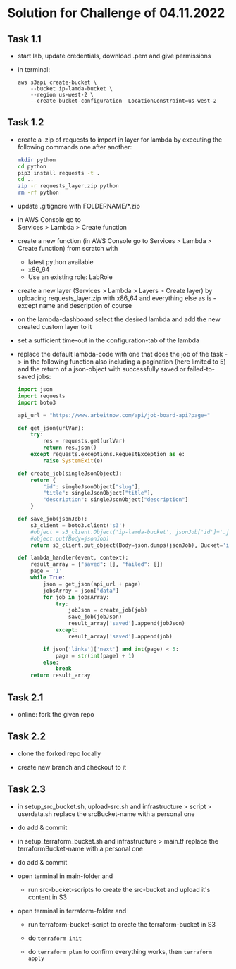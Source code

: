 # Solution for Challenge of 04.11.2022

## Task 1.1

-   start lab, update credentials, download .pem and give permissions

-   in terminal:

    ```
    aws s3api create-bucket \
        --bucket ip-lamda-bucket \
        --region us-west-2 \
        --create-bucket-configuration  LocationConstraint=us-west-2
    ```

## Task 1.2

-   create a .zip of requests to import in layer for lambda by executing the following commands one after another:

    ```bash
    mkdir python
    cd python
    pip3 install requests -t .
    cd ..
    zip -r requests_layer.zip python
    rm -rf python
    ```

-   update .gitignore with FOLDERNAME/\*.zip

-   in AWS Console go to  
     Services > Lambda > Create function

-   create a new function (in AWS Console go to Services > Lambda > Create function) from scratch with

    -   latest python available
    -   x86_64
    -   Use an existing role: LabRole

-   create a new layer (Services > Lambda > Layers > Create layer) by uploading requests_layer.zip with x86_64 and everything else as is - except name and description of course

-   on the lambda-dashboard select the desired lambda and add the new created custom layer to it

-   set a sufficient time-out in the configuration-tab of the lambda

-   replace the default lambda-code with one that does the job of the task -> in the following function also including a pagination (here limited to 5) and the return of a json-object with successfully saved or failed-to-saved jobs:

    ```py
    import json
    import requests
    import boto3

    api_url = "https://www.arbeitnow.com/api/job-board-api?page="

    def get_json(urlVar):
        try:
            res = requests.get(urlVar)
            return res.json()
        except requests.exceptions.RequestException as e:
            raise SystemExit(e)

    def create_job(singleJsonObject):
        return {
            "id": singleJsonObject["slug"],
            "title": singleJsonObject["title"],
            "description": singleJsonObject["description"]
        }

    def save_job(jsonJob):
        s3_client = boto3.client('s3')
        #object = s3_client.Object('ip-lamda-bucket', jsonJob['id']+'.json')
        #object.put(Body=jsonJob)
        return s3_client.put_object(Body=json.dumps(jsonJob), Bucket='ip-lamda-bucket', Key=jsonJob['id']+'.json')

    def lambda_handler(event, context):
        result_array = {"saved": [], "failed": []}
        page = '1'
        while True:
            json = get_json(api_url + page)
            jobsArray = json["data"]
            for job in jobsArray:
                try:
                    jobJson = create_job(job)
                    save_job(jobJson)
                    result_array['saved'].append(jobJson)
                except:
                    result_array['saved'].append(job)

            if json['links']['next'] and int(page) < 5:
                page = str(int(page) + 1)
            else:
                break
        return result_array
    ```

## Task 2.1

-   online: fork the given repo

## Task 2.2

-   clone the forked repo locally

-   create new branch and checkout to it

## Task 2.3

-   in setup_src_bucket.sh, upload-src.sh and infrastructure > script > userdata.sh replace the srcBucket-name with a personal one

-   do add & commit

-   in setup_terraform_bucket.sh and infrastructure > main.tf replace the terraformBucket-name with a personal one

-   do add & commit

-   open terminal in main-folder and

    -   run src-bucket-scripts to create the src-bucket and upload it's content in S3

-   open terminal in terraform-folder and

    -   run terraform-bucket-script to create the terraform-bucket in S3

    -   do `terraform init`

    -   do `terraform plan` to confirm everything works, then `terraform apply`
